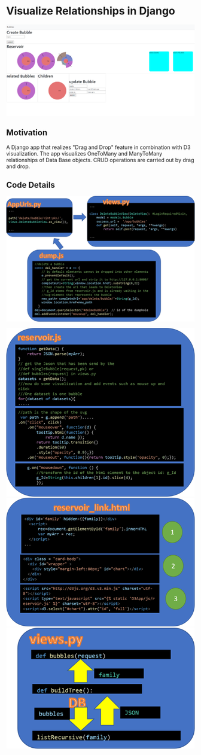 # Visualize Relationships in Django


![screen](pics/screen.png?raw=true "screen")

## Motivation
A Django app that realizes "Drag and Drop" feature in combination with D3 visualization. 
The app visualizes OneToMany and ManyToMany relationships of Data Base objects.  CRUD operations are carried out by drag and drop. 

## Code Details 

![dataflowDragDrop](pics/dataflowDragDrop.png?raw=true "dataflowDragDrop")


![script](pics/script.png?raw=true "script")
![template](pics/template.png?raw=true "template")
![views](pics/views.png?raw=true "views")




